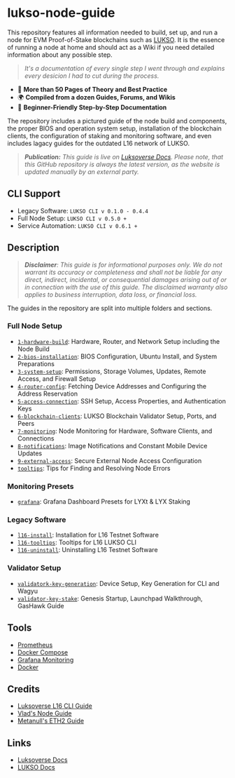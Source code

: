 # lukso-node-guide

This repository features all information needed to build, set up, and run a node for EVM Proof-of-Stake blockchains such as [LUKSO](https://docs.lukso.tech/). It is the essence of running a node at home and should act as a Wiki if you need detailed information about any possible step.

> _It's a documentation of every single step I went through and explains every desicion I had to cut during the process._

- 📖 **More than 50 Pages of Theory and Best Practice**
- 🌍 **Compiled from a dozen Guides, Forums, and Wikis**
- 🚀 **Beginner-Friendly Step-by-Step Documentation**

The repository includes a pictured guide of the node build and components, the proper BIOS and operation system setup, installation of the blockchain clients, the configuration of staking and monitoring software, and even includes lagacy guides for the outdated L16 network of LUKSO.

> _**Publication:** This guide is live on [Luksoverse Docs](https://docs.luksoverse.io/). Please note, that this GitHub repository is always the latest version, as the website is updated manually by an external party._

## CLI Support

- Legacy Software: `LUKSO CLI v 0.1.0 - 0.4.4`
- Full Node Setup: `LUKSO CLI v 0.5.0 +`
- Service Automation: `LUKSO CLI v 0.6.1 +`

## Description

> _**Disclaimer**: This guide is for informational purposes only. We do not warrant its accuracy or completeness and shall not be liable for any direct, indirect, incidental, or consequential damages arising out of or in connection with the use of this guide. The disclaimed warranty also applies to business interruption, data loss, or financial loss._

The guides in the repository are split into multiple folders and sections.

### Full Node Setup

- [`1-hardware-build`](/1-hardware-build/): Hardware, Router, and Network Setup including the Node Build
- [`2-bios-installation`](/2-bios-installation/): BIOS Configuration, Ubuntu Install, and System Preparations
- [`3-system-setup`](/3-system-setup/): Permissions, Storage Volumes, Updates, Remote Access, and Firewall Setup
- [`4-router-config`](/4-router-config/): Fetching Device Addresses and Configuring the Address Reservation
- [`5-access-connection`](/5-access-connection/): SSH Setup, Access Properties, and Authentication Keys
- [`6-blockchain-clients`](/6-blockchain-clients/): LUKSO Blockchain Validator Setup, Ports, and Peers
- [`7-monitoring`](/7-monitoring/): Node Monitoring for Hardware, Software Clients, and Connections
- [`8-notifications`](/8-notifications/): Image Notifications and Constant Mobile Device Updates
- [`9-external-access`](/8-notifications/): Secure External Node Access Configuration
- [`tooltips`](/tooltips/): Tips for Finding and Resolving Node Errors

### Monitoring Presets

- [`grafana`](/grafana/): Grafana Dashboard Presets for LYXt & LYX Staking

### Legacy Software

- [`l16-install`](/l16-install/): Installation for L16 Testnet Software
- [`l16-tooltips`](/l16-tooltips/): Tooltips for L16 LUKSO CLI
- [`l16-uninstall`](/l16-uninstall/): Uninstalling L16 Testnet Software

### Validator Setup

- [`validatork-key-generation`](/validator-key-generation/): Device Setup, Key Generation for CLI and Wagyu
- [`validator-key-stake`](/validator-key-stake/): Genesis Startup, Launchpad Walkthrough, GasHawk Guide

## Tools

- [Prometheus](https://prometheus.io/)
- [Docker Compose](https://docs.docker.com/compose/)
- [Grafana Monitoring](https://grafana.com/)
- [Docker](https://docs.docker.com/)

## Credits

- [Luksoverse L16 CLI Guide](https://luksoverse.io/2022/04/l16-re-spin-extra-tools-and-explanation/)
- [Vlad's Node Guide](https://github.com/lykhonis/lukso-node-guide)
- [Metanull's ETH2 Guide](https://github.com/metanull-operator/eth2-ubuntu)

## Links

- [Luksoverse Docs](https://docs.luksoverse.io)
- [LUKSO Docs](https://docs.lukso.tech/networks/l16-testnet/run-node)
